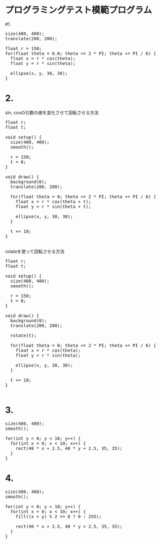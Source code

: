 # プログラミングテスト模範プログラム

#1.
<pre>
size(400, 400);
translate(200, 200);

float r = 150;
for(float theta = 0.0; theta <= 2 * PI; theta += PI / 6) {
  float x = r * cos(theta);
  float y = r * sin(theta);
  
  ellipse(x, y, 30, 30);
}
</pre>

# 2.
sin, cosの引数の値を変化させて回転させる方法
<pre>
float r;
float t;

void setup() {
  size(400, 400);
  smooth();
  
  r = 150;
  t = 0;
}

void draw() {
  background(0);
  translate(200, 200);
  
  for(float theta = 0; theta <= 2 * PI; theta += PI / 6) {
    float x = r * cos(theta + t);
    float y = r * sin(theta + t);
    
    ellipse(x, y, 30, 30);
  }
  
  t += 10;
}

</pre>

rotateを使って回転させる方法
<pre>
float r;
float t;

void setup() {
  size(400, 400);
  smooth();
  
  r = 150;
  t = 0;
}

void draw() {
  background(0);
  translate(200, 200);
  
  rotate(t);
  
  for(float theta = 0; theta <= 2 * PI; theta += PI / 6) {
    float x = r * cos(theta);
    float y = r * sin(theta);
    
    ellipse(x, y, 30, 30);
  }
  
  t += 10;
}

</pre>

# 3.
<pre>
size(400, 400);
smooth();

for(int y = 0; y < 10; y++) {
  for(int x = 0; x < 10; x++) {
    rect(40 * x + 2.5, 40 * y + 2.5, 35, 35);
  }
}
</pre>

# 4.
<pre>
size(400, 400);
smooth();

for(int y = 0; y < 10; y++) {
  for(int x = 0; x < 10; x++) {
    fill((x + y) % 2 == 0 ? 0 : 255);
    
    rect(40 * x + 2.5, 40 * y + 2.5, 35, 35);
  }
}
</pre>